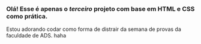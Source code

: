 <h3>Olá! Esse é apenas o <i>terceiro</i> projeto com base em HTML e CSS como prática.</h3>
Estou adorando codar como forma de distrair da semana de provas da faculdade de ADS. haha
